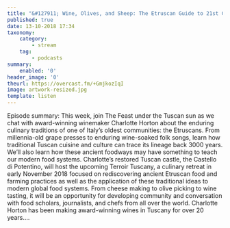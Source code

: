 ```yaml
---
title: "&#127911; Wine, Olives, and Sheep: The Etruscan Guide to 21st Century Foodways"
published: true
date: 13-10-2018 17:34
taxonomy:
    category:
        - stream
    tag:
        - podcasts
summary:
    enabled: '0'
header_image: '0'
theurl: https://overcast.fm/+GmjkozIqI
image: artwork-resized.jpg
template: listen
---
```

 
Episode summary: This week, join The Feast under the Tuscan sun as we chat with award-winning winemaker Charlotte Horton about the enduring culinary traditions of one of Italy’s oldest communities: the Etruscans. From millennia-old grape presses to enduring wine-soaked folk songs, learn how traditional Tuscan cuisine and culture can trace its lineage back 3000 years. We’ll also learn how these ancient foodways may have something to teach our modern food systems. Charlotte’s restored Tuscan castle, the Castello di Potentino, will host the upcoming Terroir Tuscany, a culinary retreat in early November 2018 focused on rediscovering ancient Etruscan food and farming practices as well as the application of these traditional ideas to modern global food systems. From cheese making to olive picking to wine tasting, it will be an opportunity for developing community and conversation with food scholars, journalists, and chefs from all over the world. Charlotte Horton has been making award-winning wines in Tuscany for over 20 years.…
